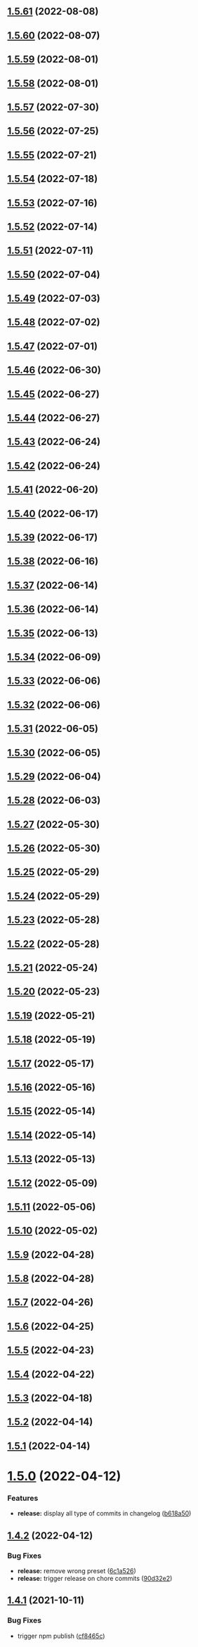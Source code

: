 ## [1.5.61](https://github.com/sudolabs-io/eslint-config-sudolabs/compare/v1.5.60...v1.5.61) (2022-08-08)

## [1.5.60](https://github.com/sudolabs-io/eslint-config-sudolabs/compare/v1.5.59...v1.5.60) (2022-08-07)

## [1.5.59](https://github.com/sudolabs-io/eslint-config-sudolabs/compare/v1.5.58...v1.5.59) (2022-08-01)

## [1.5.58](https://github.com/sudolabs-io/eslint-config-sudolabs/compare/v1.5.57...v1.5.58) (2022-08-01)

## [1.5.57](https://github.com/sudolabs-io/eslint-config-sudolabs/compare/v1.5.56...v1.5.57) (2022-07-30)

## [1.5.56](https://github.com/sudolabs-io/eslint-config-sudolabs/compare/v1.5.55...v1.5.56) (2022-07-25)

## [1.5.55](https://github.com/sudolabs-io/eslint-config-sudolabs/compare/v1.5.54...v1.5.55) (2022-07-21)

## [1.5.54](https://github.com/sudolabs-io/eslint-config-sudolabs/compare/v1.5.53...v1.5.54) (2022-07-18)

## [1.5.53](https://github.com/sudolabs-io/eslint-config-sudolabs/compare/v1.5.52...v1.5.53) (2022-07-16)

## [1.5.52](https://github.com/sudolabs-io/eslint-config-sudolabs/compare/v1.5.51...v1.5.52) (2022-07-14)

## [1.5.51](https://github.com/sudolabs-io/eslint-config-sudolabs/compare/v1.5.50...v1.5.51) (2022-07-11)

## [1.5.50](https://github.com/sudolabs-io/eslint-config-sudolabs/compare/v1.5.49...v1.5.50) (2022-07-04)

## [1.5.49](https://github.com/sudolabs-io/eslint-config-sudolabs/compare/v1.5.48...v1.5.49) (2022-07-03)

## [1.5.48](https://github.com/sudolabs-io/eslint-config-sudolabs/compare/v1.5.47...v1.5.48) (2022-07-02)

## [1.5.47](https://github.com/sudolabs-io/eslint-config-sudolabs/compare/v1.5.46...v1.5.47) (2022-07-01)

## [1.5.46](https://github.com/sudolabs-io/eslint-config-sudolabs/compare/v1.5.45...v1.5.46) (2022-06-30)

## [1.5.45](https://github.com/sudolabs-io/eslint-config-sudolabs/compare/v1.5.44...v1.5.45) (2022-06-27)

## [1.5.44](https://github.com/sudolabs-io/eslint-config-sudolabs/compare/v1.5.43...v1.5.44) (2022-06-27)

## [1.5.43](https://github.com/sudolabs-io/eslint-config-sudolabs/compare/v1.5.42...v1.5.43) (2022-06-24)

## [1.5.42](https://github.com/sudolabs-io/eslint-config-sudolabs/compare/v1.5.41...v1.5.42) (2022-06-24)

## [1.5.41](https://github.com/sudolabs-io/eslint-config-sudolabs/compare/v1.5.40...v1.5.41) (2022-06-20)

## [1.5.40](https://github.com/sudolabs-io/eslint-config-sudolabs/compare/v1.5.39...v1.5.40) (2022-06-17)

## [1.5.39](https://github.com/sudolabs-io/eslint-config-sudolabs/compare/v1.5.38...v1.5.39) (2022-06-17)

## [1.5.38](https://github.com/sudolabs-io/eslint-config-sudolabs/compare/v1.5.37...v1.5.38) (2022-06-16)

## [1.5.37](https://github.com/sudolabs-io/eslint-config-sudolabs/compare/v1.5.36...v1.5.37) (2022-06-14)

## [1.5.36](https://github.com/sudolabs-io/eslint-config-sudolabs/compare/v1.5.35...v1.5.36) (2022-06-14)

## [1.5.35](https://github.com/sudolabs-io/eslint-config-sudolabs/compare/v1.5.34...v1.5.35) (2022-06-13)

## [1.5.34](https://github.com/sudolabs-io/eslint-config-sudolabs/compare/v1.5.33...v1.5.34) (2022-06-09)

## [1.5.33](https://github.com/sudolabs-io/eslint-config-sudolabs/compare/v1.5.32...v1.5.33) (2022-06-06)

## [1.5.32](https://github.com/sudolabs-io/eslint-config-sudolabs/compare/v1.5.31...v1.5.32) (2022-06-06)

## [1.5.31](https://github.com/sudolabs-io/eslint-config-sudolabs/compare/v1.5.30...v1.5.31) (2022-06-05)

## [1.5.30](https://github.com/sudolabs-io/eslint-config-sudolabs/compare/v1.5.29...v1.5.30) (2022-06-05)

## [1.5.29](https://github.com/sudolabs-io/eslint-config-sudolabs/compare/v1.5.28...v1.5.29) (2022-06-04)

## [1.5.28](https://github.com/sudolabs-io/eslint-config-sudolabs/compare/v1.5.27...v1.5.28) (2022-06-03)

## [1.5.27](https://github.com/sudolabs-io/eslint-config-sudolabs/compare/v1.5.26...v1.5.27) (2022-05-30)

## [1.5.26](https://github.com/sudolabs-io/eslint-config-sudolabs/compare/v1.5.25...v1.5.26) (2022-05-30)

## [1.5.25](https://github.com/sudolabs-io/eslint-config-sudolabs/compare/v1.5.24...v1.5.25) (2022-05-29)

## [1.5.24](https://github.com/sudolabs-io/eslint-config-sudolabs/compare/v1.5.23...v1.5.24) (2022-05-29)

## [1.5.23](https://github.com/sudolabs-io/eslint-config-sudolabs/compare/v1.5.22...v1.5.23) (2022-05-28)

## [1.5.22](https://github.com/sudolabs-io/eslint-config-sudolabs/compare/v1.5.21...v1.5.22) (2022-05-28)

## [1.5.21](https://github.com/sudolabs-io/eslint-config-sudolabs/compare/v1.5.20...v1.5.21) (2022-05-24)

## [1.5.20](https://github.com/sudolabs-io/eslint-config-sudolabs/compare/v1.5.19...v1.5.20) (2022-05-23)

## [1.5.19](https://github.com/sudolabs-io/eslint-config-sudolabs/compare/v1.5.18...v1.5.19) (2022-05-21)

## [1.5.18](https://github.com/sudolabs-io/eslint-config-sudolabs/compare/v1.5.17...v1.5.18) (2022-05-19)

## [1.5.17](https://github.com/sudolabs-io/eslint-config-sudolabs/compare/v1.5.16...v1.5.17) (2022-05-17)

## [1.5.16](https://github.com/sudolabs-io/eslint-config-sudolabs/compare/v1.5.15...v1.5.16) (2022-05-16)

## [1.5.15](https://github.com/sudolabs-io/eslint-config-sudolabs/compare/v1.5.14...v1.5.15) (2022-05-14)

## [1.5.14](https://github.com/sudolabs-io/eslint-config-sudolabs/compare/v1.5.13...v1.5.14) (2022-05-14)

## [1.5.13](https://github.com/sudolabs-io/eslint-config-sudolabs/compare/v1.5.12...v1.5.13) (2022-05-13)

## [1.5.12](https://github.com/sudolabs-io/eslint-config-sudolabs/compare/v1.5.11...v1.5.12) (2022-05-09)

## [1.5.11](https://github.com/sudolabs-io/eslint-config-sudolabs/compare/v1.5.10...v1.5.11) (2022-05-06)

## [1.5.10](https://github.com/sudolabs-io/eslint-config-sudolabs/compare/v1.5.9...v1.5.10) (2022-05-02)

## [1.5.9](https://github.com/sudolabs-io/eslint-config-sudolabs/compare/v1.5.8...v1.5.9) (2022-04-28)

## [1.5.8](https://github.com/sudolabs-io/eslint-config-sudolabs/compare/v1.5.7...v1.5.8) (2022-04-28)

## [1.5.7](https://github.com/sudolabs-io/eslint-config-sudolabs/compare/v1.5.6...v1.5.7) (2022-04-26)

## [1.5.6](https://github.com/sudolabs-io/eslint-config-sudolabs/compare/v1.5.5...v1.5.6) (2022-04-25)

## [1.5.5](https://github.com/sudolabs-io/eslint-config-sudolabs/compare/v1.5.4...v1.5.5) (2022-04-23)

## [1.5.4](https://github.com/sudolabs-io/eslint-config-sudolabs/compare/v1.5.3...v1.5.4) (2022-04-22)

## [1.5.3](https://github.com/sudolabs-io/eslint-config-sudolabs/compare/v1.5.2...v1.5.3) (2022-04-18)

## [1.5.2](https://github.com/sudolabs-io/eslint-config-sudolabs/compare/v1.5.1...v1.5.2) (2022-04-14)

## [1.5.1](https://github.com/sudolabs-io/eslint-config-sudolabs/compare/v1.5.0...v1.5.1) (2022-04-14)

# [1.5.0](https://github.com/sudolabs-io/eslint-config-sudolabs/compare/v1.4.2...v1.5.0) (2022-04-12)


### Features

* **release:** display all type of commits in changelog ([b618a50](https://github.com/sudolabs-io/eslint-config-sudolabs/commit/b618a5016421911c72d2a39390f03f1c2e79cae6))

## [1.4.2](https://github.com/sudolabs-io/eslint-config-sudolabs/compare/v1.4.1...v1.4.2) (2022-04-12)


### Bug Fixes

* **release:** remove wrong preset ([6c1a526](https://github.com/sudolabs-io/eslint-config-sudolabs/commit/6c1a52603cedf2cd0901c8432c68cb9be1e186a5))
* **release:** trigger release on chore commits ([90d32e2](https://github.com/sudolabs-io/eslint-config-sudolabs/commit/90d32e2d9cf3c6a29c9b4bd16a9b9adb0203a0eb))

## [1.4.1](https://github.com/sudolabs-io/eslint-config-sudolabs/compare/v1.4.0...v1.4.1) (2021-10-11)


### Bug Fixes

* trigger npm publish ([cf8465c](https://github.com/sudolabs-io/eslint-config-sudolabs/commit/cf8465cf0154d0075b5815307af6e2472c8442b8))
